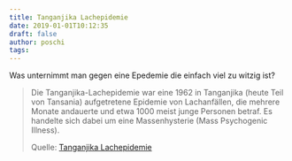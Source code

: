 ```yaml
---
title: Tanganjika Lachepidemie
date: 2019-01-01T10:12:35
draft: false
author: poschi
tags:
---
```


Was unternimmt man gegen eine Epedemie die einfach viel zu witzig ist?

> Die Tanganjika-Lachepidemie war eine 1962 in Tanganjika (heute Teil von
> Tansania) aufgetretene Epidemie von Lachanfällen, die mehrere Monate andauerte
> und etwa 1000 meist junge Personen betraf. Es handelte sich dabei um eine
> Massenhysterie (Mass Psychogenic Illness).
>
> Quelle: [Tanganjika Lachepidemie](https://de.wikipedia.org/wiki/Tanganjika-Lachepidemie)
